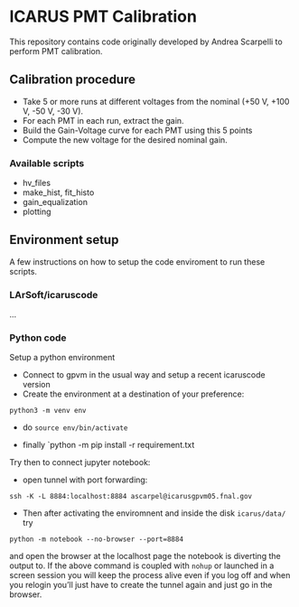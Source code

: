 # ICARUS PMT Calibration
This repository contains code originally developed by Andrea Scarpelli to perform PMT calibration.

## Calibration procedure

* Take 5 or more runs at different voltages from the nominal (+50 V, +100 V, -50 V, -30 V).
* For each PMT in each run, extract the gain.
* Build the Gain-Voltage curve for each PMT using this 5 points
* Compute the new voltage for the desired nominal gain.

### Available scripts

* hv_files
* make_hist, fit_histo
* gain_equalization
* plotting

## Environment setup
A few instructions on how to setup the code enviroment to run these scripts.

### LArSoft/icaruscode
...

### Python code

Setup a python environment
* Connect to gpvm in the usual way and setup a recent icaruscode version
* Create the environment at a destination of your preference: 
```
python3 -m venv env
```
* do `source env/bin/activate`

* finally `python -m pip install -r requirement.txt

Try then to connect jupyter notebook:
* open tunnel with port forwarding:
```
ssh -K -L 8884:localhost:8884 ascarpel@icarusgpvm05.fnal.gov
```
* Then after activating the enviromnent and inside the disk `icarus/data/` try
```
python -m notebook --no-browser --port=8884
```
and open the browser at the localhost page the notebook is diverting the output to.
If the above command is coupled with `nohup` or launched in a screen session you will keep the process alive even if you log off and when you relogin you’ll just have to create the tunnel again and just go in the browser.

